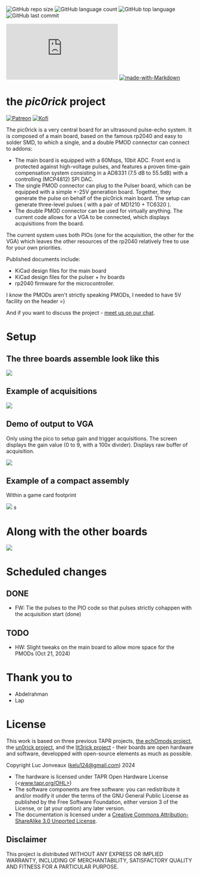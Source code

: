 ![GitHub repo size](https://img.shields.io/github/repo-size/kelu124/pic0rick?style=plastic)
![GitHub language count](https://img.shields.io/github/languages/count/kelu124/pic0rick?style=plastic)
![GitHub top language](https://img.shields.io/github/languages/top/kelu124/pic0rick?style=plastic)
![GitHub last commit](https://img.shields.io/github/last-commit/kelu124/pic0rick?color=red&style=plastic)

[![Slack replacement](https://badgen.net/badge/icon/Matrix.org?icon=matrix&label)](https://matrix.to/#/!dEbJSiragnEvzVBdUa:matrix.org?via=matrix.org)
[![made-with-Markdown](https://img.shields.io/badge/Made%20with-Markdown-1f425f.svg)](http://commonmark.org)


# the _pic0rick_ project

[![Patreon](https://img.shields.io/badge/patreon-donate-orange.svg)](https://www.patreon.com/kelu124)
[![Kofi](https://badgen.net/badge/icon/kofi?icon=kofi&label)](https://ko-fi.com/G2G81MT0G)

The pic0rick is a very central board for an ultrasound pulse-echo system. It is composed of a main board, based on the famous rp2040 and easy to solder SMD, to which a single, and a double PMOD connector can connect to addons:

* The main board is equipped with a 60Msps, 10bit ADC. Front end is protected against high-voltage pulses, and features a proven time-gain compensation system consisting in a AD8331 (7.5 dB to 55.5dB) with a controlling (MCP4812) SPI DAC.
* The single PMOD connector can plug to the Pulser board, which can be equipped with a simple +-25V generation board. Together, they generate the pulse on behalf of the pic0rick main board. The setup can generate three-level pulses ( with a pair of MD1210 + TC6320 ).
* The double PMOD connector can be used for virtually anything. The current code allows for a VGA to be connected, which displays acquisitions from the board.

The current system uses both PIOs (one for the acquisition, the other for the VGA) which leaves the other resources of the rp2040 relatively free to use for your own priorities.

Published documents include:
* KiCad design files for the main board
* KiCad design files for the pulser + hv boards
* rp2040 firmware for the microcontroller.

I _know_ the PMODs aren't strictly speaking PMODs, I needed to have 5V facility on the header =)

And if you want to discuss the project - [meet us on our chat](https://matrix.to/#/!dEbJSiragnEvzVBdUa:matrix.org?via=matrix.org).
# Setup

## The three boards assemble look like this

![](/documentation/images/v2/20250323_114927.jpg)

## Example of acquisitions

![](/software/imgs/pico_shell/pic0gain_at_6.jpg)

## Demo of output to VGA

Only using the pico to setup gain and trigger acquisitions. The screen displays the gain value (0 to 9, with a 100x divider). Displays raw buffer of acquisition.

![](/documentation/images/VGA_demo.gif)


## Example of a compact assembly 

Within a game card footprint

![](/documentation/images/compact_assembly.jpg)
s
# Along with the other boards

![](/documentation/images/sister_boards.png)

# Scheduled changes

## DONE

* FW: Tie the pulses to the PIO code so that pulses strictly cohappen with the acquisition start (done)

## TODO

* HW: Slight tweaks on the main board to allow more space for the PMODs (Oct 21, 2024)

# Thank you to

* Abdelrahman
* Lap

# License

This work is based on three previous TAPR projects, [the echOmods project](https://github.com/kelu124/echomods/), the [un0rick project](https://doi.org/10.5281/zenodo.377054), and the [lit3rick project](https://doi.org/10.5281/zenodo.5792245) - their boards are open hardware and software, developped with open-source elements as much as possible.

Copyright Luc Jonveaux (<kelu124@gmail.com>) 2024

* The hardware is licensed under TAPR Open Hardware License (<www.tapr.org/OHL>)
* The software components are free software: you can redistribute it and/or modify it under the terms of the GNU General Public License as published by the Free Software Foundation, either version 3 of the License, or (at your option) any later version.
* The documentation is licensed under a [Creative Commons Attribution-ShareAlike 3.0 Unported License](http://creativecommons.org/licenses/by-sa/3.0/).

## Disclaimer

This project is distributed WITHOUT ANY EXPRESS OR IMPLIED WARRANTY, INCLUDING OF MERCHANTABILITY, SATISFACTORY QUALITY AND FITNESS FOR A PARTICULAR PURPOSE.
